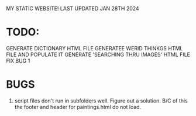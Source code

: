 MY STATIC WEBSITE! 
LAST UPDATED JAN 28TH 2024

# TODO:
GENERATE DICTIONARY HTML FILE
GENERATEE WERID THINKGS HTML FILE AND POPULATE IT 
GENERATE 'SEARCHING THRU IMAGES' HTML FILE 
FIX BUG 1

# BUGS
1. script files don't run in subfolders well. Figure out a solution. B/C of this the footer and header for paintings.html do not load. 